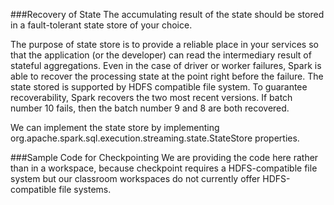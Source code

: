###Recovery of State
The accumulating result of the state should be stored in a fault-tolerant state store of your choice.

The purpose of state store is to provide a reliable place in your services so that the application (or the developer) can read the intermediary result of stateful aggregations. Even in the case of driver or worker failures, Spark is able to recover the processing state at the point right before the failure. The state stored is supported by HDFS compatible file system. To guarantee recoverability, Spark recovers the two most recent versions. If batch number 10 fails, then the batch number 9 and 8 are both recovered.

We can implement the state store by implementing org.apache.spark.sql.execution.streaming.state.StateStore properties.

###Sample Code for Checkpointing
We are providing the code here rather than in a workspace, because checkpoint requires a HDFS-compatible file system but our classroom workspaces do not currently offer HDFS-compatible file systems.
